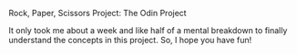 Rock, Paper, Scissors Project: The Odin Project

It only took me about a week and like half of a mental
breakdown to finally understand the concepts in 
this project. So, I hope you have fun!
